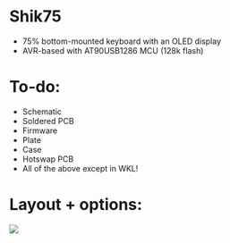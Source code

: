 # Shik75

* 75% bottom-mounted keyboard with an OLED display
* AVR-based with AT90USB1286 MCU (128k flash)

# To-do:

* Schematic
* Soldered PCB
* Firmware
* Plate
* Case
* Hotswap PCB
* All of the above except in WKL!

# Layout + options: 

![](https://b.catgirlsare.sexy/7auN4b_okAtI.png)


